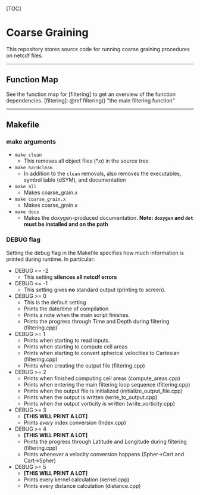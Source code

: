 [TOC]
# Coarse Graining

This repository stores source code for running coarse graining procedures on netcdf files.


---

## Function Map

See the function map for [filtering] to get an overview of the function dependencies.
[filtering]: @ref filtering() "the main filtering function"

---

## Makefile

### make arguments
* `make clean`
  * This removes all object files (\*.o) in the source tree
* `make hardclean`
  * In addition to the `clean` removals, also removes the executables, symbol table (dSYM), and documentation
* `make all`
  * Makes coarse_grain.x
* `make coarse_grain.x`
  * Makes coarse_grain.x
* `make docs`
  * Makes the doxygen-produced documentation. **Note: `doxygen` and `dot` must be installed and on the path**

### DEBUG flag

Setting the debug flag in the Makefile specifies how much information is printed
during runtime. In particular:

* DEBUG <= -2
  * This setting **silences all netcdf errors**
* DEBUG <= -1
  * This setting gives **no** standard output (printing to screen).
* DEBUG >= 0
  * This is the default setting
  * Prints the date/time of compilation
  * Prints a  note when the main script finishes.
  * Prints the progress through Time and Depth during filtering (filtering.cpp)
* DEBUG >= 1
  * Prints when starting to read inputs.
  * Prints when starting to compute cell areas
  * Prints when starting to convert spherical velocities to Cartesian (filtering.cpp)
  * Prints when creating the output file (filtering.cpp)
* DEBUG >= 2
  * Prints when finished computing cell areas (compute_areas.cpp)
  * Prints when entering the main filtering loop sequence (filtering.cpp)
  * Prints when the output file is initialized (initialize_output_file.cpp)
  * Prints when the output is written (write_to_output.cpp)
  * Prints when the output vorticity is written (write_vorticity.cpp)
* DEBUG >= 3
  * **[THIS WILL PRINT A LOT]**
  * Prints *every* index conversion (Index.cpp)
* DEBUG >= 4
  * **[THIS WILL PRINT A LOT]**
  * Prints the progress through Latitude and Longitude during filtering (filtering.cpp) 
  * Prints whenever a velocity conversion happens (Spher->Cart and Cart->Spher) 
* DEBUG >= 5
  * **[THIS WILL PRINT A LOT]**
  * Prints every kernel calculation (kernel.cpp)
  * Prints every distance calculation (distance.cpp)

